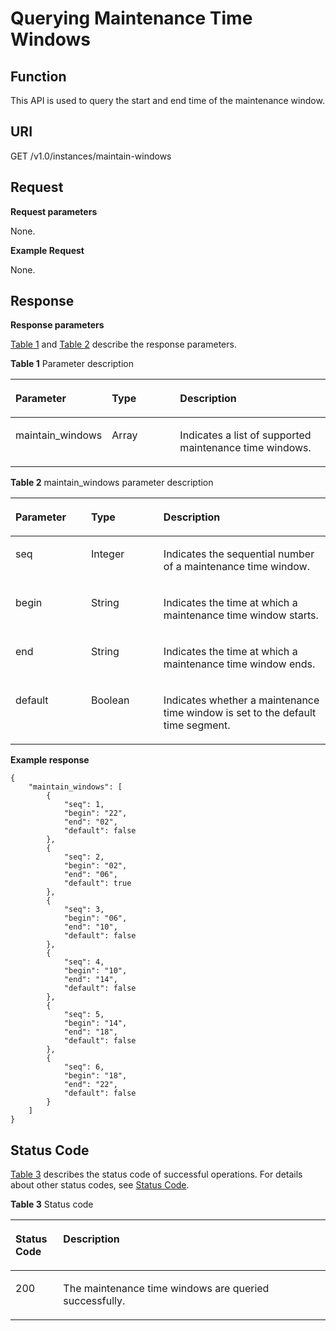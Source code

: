 # Querying Maintenance Time Windows<a name="EN-US_TOPIC_0128036903"></a>

## Function<a name="section51971645131316"></a>

This API is used to query the start and end time of the maintenance window.

## URI<a name="section747445721120"></a>

GET /v1.0/instances/maintain-windows

## Request<a name="section1547413577114"></a>

**Request parameters**

None.

**Example Request**

None.

## Response<a name="section15475195711113"></a>

**Response parameters**

[Table 1](#table04768576115)  and  [Table 2](#table748235716115)  describe the response parameters.

**Table  1**  Parameter description

<a name="table04768576115"></a>
<table><thead align="left"><tr id="row14577185716113"><th class="cellrowborder" valign="top" width="19%" id="mcps1.2.4.1.1"><p id="p8577135719113"><a name="p8577135719113"></a><a name="p8577135719113"></a>Parameter</p>
</th>
<th class="cellrowborder" valign="top" width="25%" id="mcps1.2.4.1.2"><p id="p857745731115"><a name="p857745731115"></a><a name="p857745731115"></a>Type</p>
</th>
<th class="cellrowborder" valign="top" width="56.00000000000001%" id="mcps1.2.4.1.3"><p id="p1957785713116"><a name="p1957785713116"></a><a name="p1957785713116"></a>Description</p>
</th>
</tr>
</thead>
<tbody><tr id="row157725711111"><td class="cellrowborder" valign="top" width="19%" headers="mcps1.2.4.1.1 "><p id="p16577125741112"><a name="p16577125741112"></a><a name="p16577125741112"></a>maintain_windows</p>
</td>
<td class="cellrowborder" valign="top" width="25%" headers="mcps1.2.4.1.2 "><p id="p175771857111112"><a name="p175771857111112"></a><a name="p175771857111112"></a>Array</p>
</td>
<td class="cellrowborder" valign="top" width="56.00000000000001%" headers="mcps1.2.4.1.3 "><p id="p7577155714112"><a name="p7577155714112"></a><a name="p7577155714112"></a>Indicates a list of supported maintenance time windows.</p>
</td>
</tr>
</tbody>
</table>

**Table  2**  maintain\_windows parameter description

<a name="table748235716115"></a>
<table><thead align="left"><tr id="row1857745761111"><th class="cellrowborder" valign="top" width="24%" id="mcps1.2.4.1.1"><p id="p35779572111"><a name="p35779572111"></a><a name="p35779572111"></a>Parameter</p>
</th>
<th class="cellrowborder" valign="top" width="23%" id="mcps1.2.4.1.2"><p id="p165779572119"><a name="p165779572119"></a><a name="p165779572119"></a>Type</p>
</th>
<th class="cellrowborder" valign="top" width="53%" id="mcps1.2.4.1.3"><p id="p0577185711113"><a name="p0577185711113"></a><a name="p0577185711113"></a>Description</p>
</th>
</tr>
</thead>
<tbody><tr id="row0577175719114"><td class="cellrowborder" valign="top" width="24%" headers="mcps1.2.4.1.1 "><p id="p157817574116"><a name="p157817574116"></a><a name="p157817574116"></a>seq</p>
</td>
<td class="cellrowborder" valign="top" width="23%" headers="mcps1.2.4.1.2 "><p id="p557895791115"><a name="p557895791115"></a><a name="p557895791115"></a>Integer</p>
</td>
<td class="cellrowborder" valign="top" width="53%" headers="mcps1.2.4.1.3 "><p id="p857885771118"><a name="p857885771118"></a><a name="p857885771118"></a>Indicates the sequential number of a maintenance time window.</p>
</td>
</tr>
<tr id="row9578165718115"><td class="cellrowborder" valign="top" width="24%" headers="mcps1.2.4.1.1 "><p id="p13578125711113"><a name="p13578125711113"></a><a name="p13578125711113"></a>begin</p>
</td>
<td class="cellrowborder" valign="top" width="23%" headers="mcps1.2.4.1.2 "><p id="p115789578119"><a name="p115789578119"></a><a name="p115789578119"></a>String</p>
</td>
<td class="cellrowborder" valign="top" width="53%" headers="mcps1.2.4.1.3 "><p id="p957825714112"><a name="p957825714112"></a><a name="p957825714112"></a>Indicates the time at which a maintenance time window starts.</p>
</td>
</tr>
<tr id="row157819575116"><td class="cellrowborder" valign="top" width="24%" headers="mcps1.2.4.1.1 "><p id="p16578165771110"><a name="p16578165771110"></a><a name="p16578165771110"></a>end</p>
</td>
<td class="cellrowborder" valign="top" width="23%" headers="mcps1.2.4.1.2 "><p id="p6578185751118"><a name="p6578185751118"></a><a name="p6578185751118"></a>String</p>
</td>
<td class="cellrowborder" valign="top" width="53%" headers="mcps1.2.4.1.3 "><p id="p1757811578116"><a name="p1757811578116"></a><a name="p1757811578116"></a>Indicates the time at which a maintenance time window ends.</p>
</td>
</tr>
<tr id="row205787575119"><td class="cellrowborder" valign="top" width="24%" headers="mcps1.2.4.1.1 "><p id="p1578175715114"><a name="p1578175715114"></a><a name="p1578175715114"></a>default</p>
</td>
<td class="cellrowborder" valign="top" width="23%" headers="mcps1.2.4.1.2 "><p id="p135781757101115"><a name="p135781757101115"></a><a name="p135781757101115"></a>Boolean</p>
</td>
<td class="cellrowborder" valign="top" width="53%" headers="mcps1.2.4.1.3 "><p id="p1557865712114"><a name="p1557865712114"></a><a name="p1557865712114"></a>Indicates whether a maintenance time window is set to the default time segment.</p>
</td>
</tr>
</tbody>
</table>

**Example response**

```
{ 
    "maintain_windows": [ 
        { 
            "seq": 1, 
            "begin": "22", 
            "end": "02", 
            "default": false 
        }, 
        { 
            "seq": 2, 
            "begin": "02", 
            "end": "06", 
            "default": true 
        }, 
        { 
            "seq": 3, 
            "begin": "06", 
            "end": "10", 
            "default": false 
        }, 
        { 
            "seq": 4, 
            "begin": "10", 
            "end": "14", 
            "default": false 
        }, 
        { 
            "seq": 5, 
            "begin": "14", 
            "end": "18", 
            "default": false 
        }, 
        { 
            "seq": 6, 
            "begin": "18", 
            "end": "22", 
            "default": false 
        } 
    ] 
}
```

## Status Code<a name="section10504657101112"></a>

[Table 3](#table155041657181114)  describes the status code of successful operations. For details about other status codes, see  [Status Code](status-code.md).

**Table  3**  Status code

<a name="table155041657181114"></a>
<table><thead align="left"><tr id="row1157985731113"><th class="cellrowborder" valign="top" width="15.15%" id="mcps1.2.3.1.1"><p id="p195791357141117"><a name="p195791357141117"></a><a name="p195791357141117"></a>Status Code</p>
</th>
<th class="cellrowborder" valign="top" width="84.85000000000001%" id="mcps1.2.3.1.2"><p id="p205791357161114"><a name="p205791357161114"></a><a name="p205791357161114"></a>Description</p>
</th>
</tr>
</thead>
<tbody><tr id="row8579195751118"><td class="cellrowborder" valign="top" width="15.15%" headers="mcps1.2.3.1.1 "><p id="p8579105713119"><a name="p8579105713119"></a><a name="p8579105713119"></a>200</p>
</td>
<td class="cellrowborder" valign="top" width="84.85000000000001%" headers="mcps1.2.3.1.2 "><p id="p6579175761116"><a name="p6579175761116"></a><a name="p6579175761116"></a>The maintenance time windows are queried successfully.</p>
</td>
</tr>
</tbody>
</table>

